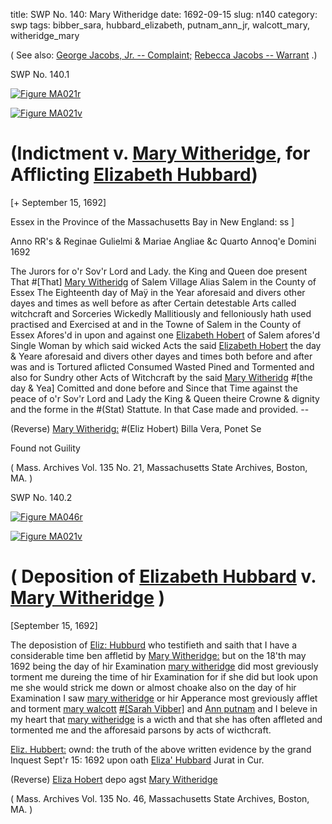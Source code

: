 title: SWP No. 140: Mary Witheridge
date: 1692-09-15
slug: n140
category: swp
tags: bibber_sara, hubbard_elizabeth, putnam_ann_jr, walcott_mary, witheridge_mary




( See also: [George Jacobs, Jr. -- Complaint;](/n79.html#n79.1) [Rebecca Jacobs -- Warrant](/n81.html#n81.1) .)

<div markdown class="doc" id="n140.1">

<div class="doc_id">SWP No. 140.1</div>


<span markdown class="figure">[![Figure MA021r](archives/MA135/small/MA021r.jpg)](archives/MA135/large/MA021r.jpg)</span>

<span markdown class="figure">[![Figure MA021v](archives/MA135/small/MA021v.jpg)](archives/MA135/large/MA021v.jpg)</span>

# (Indictment v. [Mary Witheridge](/tag/witheridge_mary.html), for Afflicting [Elizabeth Hubbard](/tag/hubbard_elizabeth.html))

[+ September 15, 1692]

Essex in the Province of the Massachusetts Bay in New England: ss ] 

Anno RR's & Reginae Gulielmi & Mariae Angliae &c Quarto Annoq'e Domini 1692 

The Jurors for o'r Sov'r Lord and Lady. the King and Queen doe present That #[That] [Mary Witheridg](/tag/witheridge_mary.html) of Salem Village Alias Salem in the County of Essex The Eighteenth day of Maÿ in the Year aforesaid and divers other dayes and times as well before as after Certain detestable Arts called witchcraft and Sorceries Wickedly Mallitiously and felloniously hath used practised and Exercised at and in the Towne of Salem in the County of Essex Afores'd in upon and against one [Elizabeth Hobert](/tag/hubbard_elizabeth.html) of Salem afores'd Single Woman by which said wicked Acts the said [Elizabeth Hobert](/tag/hubbard_elizabeth.html) the day & Yeare aforesaid and divers other dayes and times both before and after was and is Tortured aflicted Consumed Wasted Pined and Tormented and also for Sundry other Acts of Witchcraft by the said [Mary Witheridg](/tag/witheridge_mary.html) #[the day & Yea] Comitted and done before and Since that Time against the peace of o'r Sov'r Lord and Lady the King & Queen theire Crowne & dignity and the forme in the #(Stat) Stattute. In that Case made and provided. --

(Reverse) [Mary Witheridg:](/tag/witheridge_mary.html) #(Eliz Hobert) Billa Vera, Ponet Se

Found not Guility 

( Mass. Archives Vol. 135 No. 21, Massachusetts State Archives, Boston, MA. )


</div>



<div markdown class="doc" id="n140.2">

<div class="doc_id">SWP No. 140.2</div>

<span markdown class="figure">[![Figure MA046r](archives/MA135/small/MA046r.jpg)](archives/MA135/large/MA046r.jpg)</span>

<span markdown class="figure">[![Figure MA021v](archives/MA135/small/MA046v.jpg)](archives/MA135/large/MA046v.jpg)</span>



# ( Deposition of [Elizabeth Hubbard](/tag/hubbard_elizabeth.html) v. [Mary Witheridge](/tag/witheridge_mary.html) )

[September 15, 1692]

The deposistion of [Eliz: Hubburd](/tag/hubbard_elizabeth.html) who testifieth and saith that I have a considerable time ben affletid by [Mary Witheridge:](/tag/witheridge_mary.html) but on the 18'th may 1692 being the day of hir Examination [mary witheridge](/tag/witheridge_mary.html) did most greviously torment me dureing the time of hir Examination for if she did but look upon me she would strick me down or almost choake also on the day of hir Examination I saw [mary witheridge](/tag/witheridge_mary.html) or hir Apperance most greviously afflet and torment [mary walcott](/tag/walcott_mary.html) [#[Sarah Vibber]](/tag/bibber_sara.html) and [Ann putnam](/tag/putnam_ann_jr.html) and I beleve in my heart that [mary witheridge](/tag/witheridge_mary.html) is a wicth and that she has often affleted and tormented me and the afforesaid parsons by acts of wicthcraft.

[Eliz. Hubbert:](/tag/hubbard_elizabeth.html) ownd: the truth of the above written evidence by the grand Inquest 
Sept'r 15: 1692 upon oath
[Eliza' Hubbard](/tag/hubbard_elizabeth.html)           Jurat in Cur.  

(Reverse) [Eliza Hobert](/tag/hubbard_elizabeth.html) depo agst [Mary Witheridge](/tag/witheridge_mary.html) 

( Mass. Archives Vol. 135 No. 46, Massachusetts State Archives, Boston, MA. )

</div>

